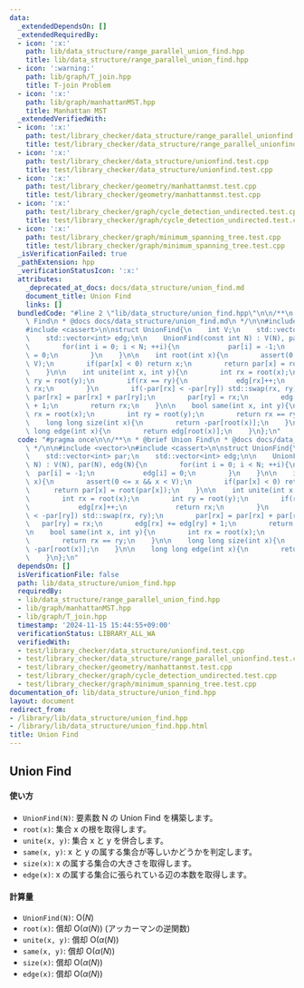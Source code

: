 ```yaml
---
data:
  _extendedDependsOn: []
  _extendedRequiredBy:
  - icon: ':x:'
    path: lib/data_structure/range_parallel_union_find.hpp
    title: lib/data_structure/range_parallel_union_find.hpp
  - icon: ':warning:'
    path: lib/graph/T_join.hpp
    title: T-join Problem
  - icon: ':x:'
    path: lib/graph/manhattanMST.hpp
    title: Manhattan MST
  _extendedVerifiedWith:
  - icon: ':x:'
    path: test/library_checker/data_structure/range_parallel_unionfind.test.cpp
    title: test/library_checker/data_structure/range_parallel_unionfind.test.cpp
  - icon: ':x:'
    path: test/library_checker/data_structure/unionfind.test.cpp
    title: test/library_checker/data_structure/unionfind.test.cpp
  - icon: ':x:'
    path: test/library_checker/geometry/manhattanmst.test.cpp
    title: test/library_checker/geometry/manhattanmst.test.cpp
  - icon: ':x:'
    path: test/library_checker/graph/cycle_detection_undirected.test.cpp
    title: test/library_checker/graph/cycle_detection_undirected.test.cpp
  - icon: ':x:'
    path: test/library_checker/graph/minimum_spanning_tree.test.cpp
    title: test/library_checker/graph/minimum_spanning_tree.test.cpp
  _isVerificationFailed: true
  _pathExtension: hpp
  _verificationStatusIcon: ':x:'
  attributes:
    _deprecated_at_docs: docs/data_structure/union_find.md
    document_title: Union Find
    links: []
  bundledCode: "#line 2 \"lib/data_structure/union_find.hpp\"\n\n/**\n * @brief Union\
    \ Find\n * @docs docs/data_structure/union_find.md\n */\n\n#include <vector>\n\
    #include <cassert>\n\nstruct UnionFind{\n    int V;\n    std::vector<int> par;\n\
    \    std::vector<int> edg;\n\n    UnionFind(const int N) : V(N), par(N), edg(N){\n\
    \        for(int i = 0; i < N; ++i){\n            par[i] = -1;\n            edg[i]\
    \ = 0;\n        }\n    }\n\n    int root(int x){\n        assert(0 <= x && x <\
    \ V);\n        if(par[x] < 0) return x;\n        return par[x] = root(par[x]);\n\
    \    }\n\n    int unite(int x, int y){\n        int rx = root(x);\n        int\
    \ ry = root(y);\n        if(rx == ry){\n            edg[rx]++;\n            return\
    \ rx;\n        }\n        if(-par[rx] < -par[ry]) std::swap(rx, ry);\n       \
    \ par[rx] = par[rx] + par[ry];\n        par[ry] = rx;\n        edg[rx] += edg[ry]\
    \ + 1;\n        return rx;\n    }\n\n    bool same(int x, int y){\n        int\
    \ rx = root(x);\n        int ry = root(y);\n        return rx == ry;\n    }\n\n\
    \    long long size(int x){\n        return -par[root(x)];\n    }\n\n    long\
    \ long edge(int x){\n        return edg[root(x)];\n    }\n};\n"
  code: "#pragma once\n\n/**\n * @brief Union Find\n * @docs docs/data_structure/union_find.md\n\
    \ */\n\n#include <vector>\n#include <cassert>\n\nstruct UnionFind{\n    int V;\n\
    \    std::vector<int> par;\n    std::vector<int> edg;\n\n    UnionFind(const int\
    \ N) : V(N), par(N), edg(N){\n        for(int i = 0; i < N; ++i){\n          \
    \  par[i] = -1;\n            edg[i] = 0;\n        }\n    }\n\n    int root(int\
    \ x){\n        assert(0 <= x && x < V);\n        if(par[x] < 0) return x;\n  \
    \      return par[x] = root(par[x]);\n    }\n\n    int unite(int x, int y){\n\
    \        int rx = root(x);\n        int ry = root(y);\n        if(rx == ry){\n\
    \            edg[rx]++;\n            return rx;\n        }\n        if(-par[rx]\
    \ < -par[ry]) std::swap(rx, ry);\n        par[rx] = par[rx] + par[ry];\n     \
    \   par[ry] = rx;\n        edg[rx] += edg[ry] + 1;\n        return rx;\n    }\n\
    \n    bool same(int x, int y){\n        int rx = root(x);\n        int ry = root(y);\n\
    \        return rx == ry;\n    }\n\n    long long size(int x){\n        return\
    \ -par[root(x)];\n    }\n\n    long long edge(int x){\n        return edg[root(x)];\n\
    \    }\n};\n"
  dependsOn: []
  isVerificationFile: false
  path: lib/data_structure/union_find.hpp
  requiredBy:
  - lib/data_structure/range_parallel_union_find.hpp
  - lib/graph/manhattanMST.hpp
  - lib/graph/T_join.hpp
  timestamp: '2024-11-15 15:44:55+09:00'
  verificationStatus: LIBRARY_ALL_WA
  verifiedWith:
  - test/library_checker/data_structure/unionfind.test.cpp
  - test/library_checker/data_structure/range_parallel_unionfind.test.cpp
  - test/library_checker/geometry/manhattanmst.test.cpp
  - test/library_checker/graph/cycle_detection_undirected.test.cpp
  - test/library_checker/graph/minimum_spanning_tree.test.cpp
documentation_of: lib/data_structure/union_find.hpp
layout: document
redirect_from:
- /library/lib/data_structure/union_find.hpp
- /library/lib/data_structure/union_find.hpp.html
title: Union Find
---
```

## Union Find

#### 使い方

- `UnionFind(N)`: 要素数 N の Union Find を構築します。
- `root(x)`: 集合 x の根を取得します。
- `unite(x, y)`: 集合 x と y を併合します。
- `same(x, y)`: x と y の属する集合が等しいかどうかを判定します。
- `size(x)`: x の属する集合の大きさを取得します。
- `edge(x)`: x の属する集合に張られている辺の本数を取得します。

#### 計算量

- `UnionFind(N)`: $\mathrm{O}(N)$
- `root(x)`: 償却 $\mathrm{O}(\alpha(N))$ (アッカーマンの逆関数)
- `unite(x, y)`: 償却 $\mathrm{O}(\alpha(N))$
- `same(x, y)`: 償却 $\mathrm{O}(\alpha(N))$
- `size(x)`: 償却 $\mathrm{O}(\alpha(N))$
- `edge(x)`: 償却 $\mathrm{O}(\alpha(N))$
